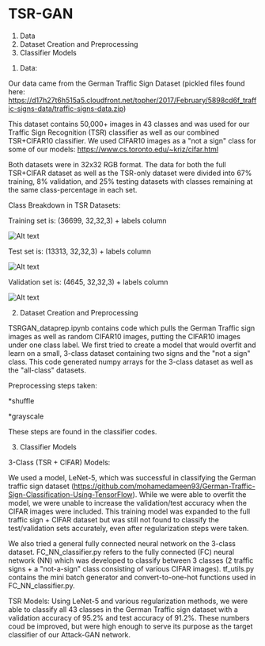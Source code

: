 # TSR-GAN
1) Data
2) Dataset Creation and Preprocessing
3) Classifier Models

1. Data:

Our data came from the German Traffic Sign Dataset (pickled files found here: https://d17h27t6h515a5.cloudfront.net/topher/2017/February/5898cd6f_traffic-signs-data/traffic-signs-data.zip)

This dataset contains 50,000+ images in 43 classes and was used for our Traffic Sign Recognition (TSR) classifier as well as our combined TSR+CIFAR10 classifier. We used CIFAR10 images as a "not a sign" class for some of our models: https://www.cs.toronto.edu/~kriz/cifar.html

Both datasets were in 32x32 RGB format.  The data for both the full TSR+CIFAR dataset as well as the TSR-only dataset were divided into 67% training, 8% validation, and 25% testing datasets with classes remaining at the same class-percentage in each set.

Class Breakdown in TSR Datasets:

Training set is: (36699, 32,32,3) + labels column

![Alt text](images/train.png?raw=true "Training Set Class Breakdown")


Test set is: (13313, 32,32,3) + labels column

![Alt text](images/test.png?raw=true "Test Set Class Breakdown")


Validation set is: (4645, 32,32,3) + labels column

![Alt text](images/valid.png?raw=true "Validation Set Class Breakdown")

2. Dataset Creation and Preprocessing

TSRGAN_dataprep.ipynb contains code which pulls the German Traffic sign images as well as random CIFAR10 images, putting the CIFAR10 images under one class label.  We first tried to create a model that would overfit and learn on a small, 3-class dataset containing two signs and the "not a sign" class.  This code generated numpy arrays for the 3-class dataset as well as the "all-class" datasets.

Preprocessing steps taken:

*shuffle

*grayscale

These steps are found in the classifier codes.

3. Classifier Models

3-Class (TSR + CIFAR) Models:

We used a model, LeNet-5, which was successful in classifying the German traffic sign dataset (https://github.com/mohamedameen93/German-Traffic-Sign-Classification-Using-TensorFlow).  While we were able to overfit the model, we were unable to increase the validation/test accuracy when the CIFAR images were included.  This training model was expanded to the full traffic sign + CIFAR dataset but was still not found to classify the test/validation sets accurately, even after regularization steps were taken.

We also tried a general fully connected neural network on the 3-class dataset. FC_NN_classifier.py refers to the fully connected (FC) neural network (NN) which was developed to classify between 3 classes (2 traffic signs + a "not-a-sign" class consisting of various CIFAR images). tf_utils.py contains the mini batch generator and convert-to-one-hot functions used in FC_NN_classifier.py.

TSR Models:
Using LeNet-5 and various regularization methods, we were able to classify all 43 classes in the German Traffic sign dataset with a validation accuracy of 95.2% and test accuracy of 91.2%.  These numbers coud be improved, but were high enough to serve its purpose as the target classifier of our Attack-GAN network.
